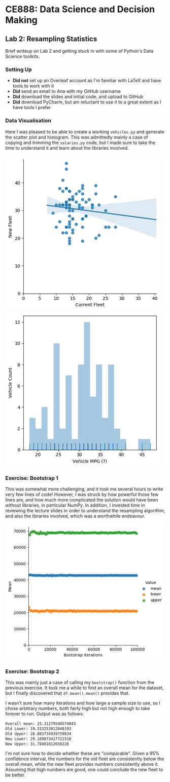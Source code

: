 # CE888: Data Science and Decision Making
## Lab 2: Resampling Statistics

Brief writeup on Lab 2 and getting stuck in with some of Python's Data Science toolkits.

### Setting Up

* **Did not** set up an Overleaf account as I'm familiar with LaTeX and have tools to work with it
* **Did** send an email to Ana with my GitHub username
* **Did** download the slides and initial code, and upload to GitHub
* **Did** download PyCharm, but am reluctant to use it to a great extent as I have tools I prefer

### Data Visualisation

Here I was pleased to be able to create a working `vehicles.py` and generate the scatter plot and histogram. This was admittedly mainly a case of copying and trimming the `salaries.py` code, but I made sure to take the time to understand it and learn about the libraries involved.

![logo](./veh_scatterplot.png?raw=true)
![logo](./veh_histogram.png?raw=true)

### Exercise: Bootstrap 1

This was somewhat more challenging, and it took me several hours to write very few lines of code! However, I was struck by how powerful those few lines are, and how much more complicated the solution would have been without libraries, in particular NumPy. In addition, I invested time in reviewing the lecture slides in order to understand the resampling algorithm, and also the libraries involved, which was a worthwhile endeavour.

![logo](./bootstrap_confidence.png?raw=true)

### Exercise: Bootstrap 2

This was mainly just a case of calling my `bootstrap()` function from the previous exercise. It took me a while to find an overall mean for the dataset, but I finally discovered that `df.mean().mean()` provides that.

I wasn't sure how many iterations and how large a sample size to use, so I chose arbitrary numbers, both fairly high but not high enough to take forever to run. Output was as follows:

```
Overall mean: 25.31279548574043
Old Lower: 19.313253012048193
Old Upper: 20.883734939759034
New Lower: 29.189873417721518
New Upper: 31.78481012658228
```

I'm not sure how to decide whether these are "comparable". Given a 95% confidence interval, the numbers for the old fleet are consistently below the overall mean, while the new fleet provides numbers consistently above it. Assuming that high numbers are good, one could conclude the new fleet to be better.

